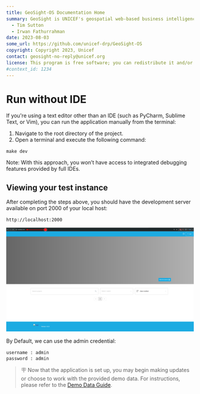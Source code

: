 ```yaml
---
title: GeoSight-OS Documentation Home
summary: GeoSight is UNICEF's geospatial web-based business intelligence platform.
  - Tim Sutton
  - Irwan Fathurrahman
date: 2023-08-03
some_url: https://github.com/unicef-drp/GeoSight-OS
copyright: Copyright 2023, Unicef
contact: geosight-no-reply@unicef.org
license: This program is free software; you can redistribute it and/or modify it under the terms of the GNU Affero General Public License as published by the Free Software Foundation; either version 3 of the License, or (at your option) any later version.
#context_id: 1234
---
```


# Run without IDE

If you're using a text editor other than an IDE (such as PyCharm, Sublime Text, or Vim), you can run the application manually from the terminal:

1. Navigate to the root directory of the project.
2. Open a terminal and execute the following command:

```
make dev
```

Note: With this approach, you won’t have access to integrated debugging features provided by full IDEs.

## Viewing your test instance

After completing the steps above, you should have the development server available on port 2000 of your local host:

```
http://localhost:2000
```

![image.png](../img/building-5.png)

By Default, we can use the admin credential:
```
username : admin
password : admin
```

> 🪧 Now that the application is set up, you may begin making updates or choose to work with the provided demo data. For instructions, please refer to the [Demo Data Guide](../demo-data.md).